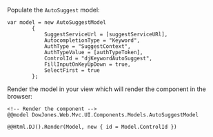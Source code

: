 ﻿
Populate the `AutoSuggest` model:

	var model = new AutoSuggestModel
            {
                SuggestServiceUrl = [suggestServiceURl],
                AutocompletionType = "Keyword",
                AuthType = "SuggestContext",
                AuthTypeValue = [authTypeToken],
                ControlId = "djKeywordAutoSuggest",
                FillInputOnKeyUpDown = true,
                SelectFirst = true
            };

Render the model in your view which will render the component in the browser:

	<!-- Render the component -->
	@@model DowJones.Web.Mvc.UI.Components.Models.AutoSuggestModel

	@@Html.DJ().Render(Model, new { id = Model.ControlId })